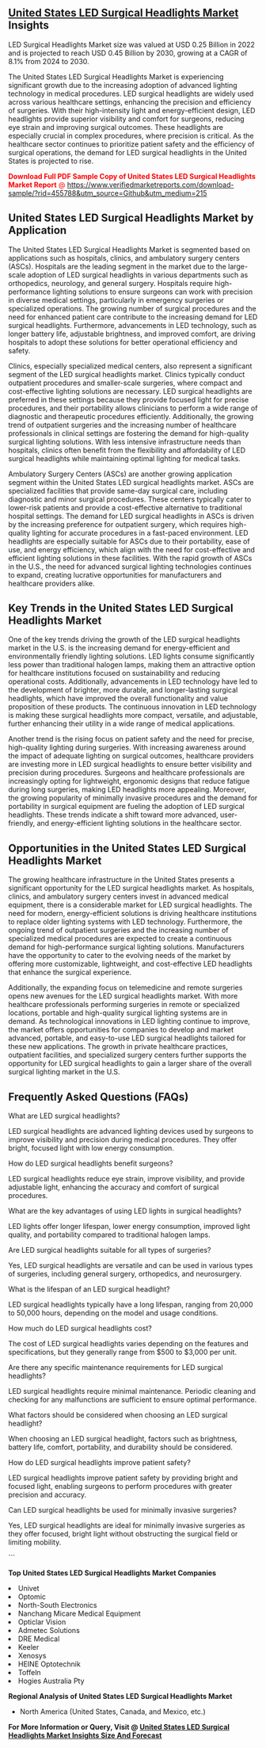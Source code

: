 <h2><a href="https://www.verifiedmarketreports.com/download-sample/?rid=455788&amp;utm_source=Github&amp;utm_medium=215" target="_blank">United States LED Surgical Headlights Market</a> Insights</h2><p>LED Surgical Headlights Market size was valued at USD 0.25 Billion in 2022 and is projected to reach USD 0.45 Billion by 2030, growing at a CAGR of 8.1% from 2024 to 2030.</p><p><p>The United States LED Surgical Headlights Market is experiencing significant growth due to the increasing adoption of advanced lighting technology in medical procedures. LED surgical headlights are widely used across various healthcare settings, enhancing the precision and efficiency of surgeries. With their high-intensity light and energy-efficient design, LED headlights provide superior visibility and comfort for surgeons, reducing eye strain and improving surgical outcomes. These headlights are especially crucial in complex procedures, where precision is critical. As the healthcare sector continues to prioritize patient safety and the efficiency of surgical operations, the demand for LED surgical headlights in the United States is projected to rise. </p><p><p><span class=""><span style="color: #ff0000;"><strong>Download Full PDF Sample Copy of United States LED Surgical Headlights Market Report</strong> @ </span><a href="https://www.verifiedmarketreports.com/download-sample/?rid=455788&amp;utm_source=Github&amp;utm_medium=215" target="_blank">https://www.verifiedmarketreports.com/download-sample/?rid=455788&amp;utm_source=Github&amp;utm_medium=215</a></span></p></p><h2>United States LED Surgical Headlights Market by Application</h2><p>The United States LED Surgical Headlights Market is segmented based on applications such as hospitals, clinics, and ambulatory surgery centers (ASCs). Hospitals are the leading segment in the market due to the large-scale adoption of LED surgical headlights in various departments such as orthopedics, neurology, and general surgery. Hospitals require high-performance lighting solutions to ensure surgeons can work with precision in diverse medical settings, particularly in emergency surgeries or specialized operations. The growing number of surgical procedures and the need for enhanced patient care contribute to the increasing demand for LED surgical headlights. Furthermore, advancements in LED technology, such as longer battery life, adjustable brightness, and improved comfort, are driving hospitals to adopt these solutions for better operational efficiency and safety. <p>Clinics, especially specialized medical centers, also represent a significant segment of the LED surgical headlights market. Clinics typically conduct outpatient procedures and smaller-scale surgeries, where compact and cost-effective lighting solutions are necessary. LED surgical headlights are preferred in these settings because they provide focused light for precise procedures, and their portability allows clinicians to perform a wide range of diagnostic and therapeutic procedures efficiently. Additionally, the growing trend of outpatient surgeries and the increasing number of healthcare professionals in clinical settings are fostering the demand for high-quality surgical lighting solutions. With less intensive infrastructure needs than hospitals, clinics often benefit from the flexibility and affordability of LED surgical headlights while maintaining optimal lighting for medical tasks. </p><p>Ambulatory Surgery Centers (ASCs) are another growing application segment within the United States LED surgical headlights market. ASCs are specialized facilities that provide same-day surgical care, including diagnostic and minor surgical procedures. These centers typically cater to lower-risk patients and provide a cost-effective alternative to traditional hospital settings. The demand for LED surgical headlights in ASCs is driven by the increasing preference for outpatient surgery, which requires high-quality lighting for accurate procedures in a fast-paced environment. LED headlights are especially suitable for ASCs due to their portability, ease of use, and energy efficiency, which align with the need for cost-effective and efficient lighting solutions in these facilities. With the rapid growth of ASCs in the U.S., the need for advanced surgical lighting technologies continues to expand, creating lucrative opportunities for manufacturers and healthcare providers alike. </p><h2>Key Trends in the United States LED Surgical Headlights Market</h2><p>One of the key trends driving the growth of the LED surgical headlights market in the U.S. is the increasing demand for energy-efficient and environmentally friendly lighting solutions. LED lights consume significantly less power than traditional halogen lamps, making them an attractive option for healthcare institutions focused on sustainability and reducing operational costs. Additionally, advancements in LED technology have led to the development of brighter, more durable, and longer-lasting surgical headlights, which have improved the overall functionality and value proposition of these products. The continuous innovation in LED technology is making these surgical headlights more compact, versatile, and adjustable, further enhancing their utility in a wide range of medical applications. </p><p>Another trend is the rising focus on patient safety and the need for precise, high-quality lighting during surgeries. With increasing awareness around the impact of adequate lighting on surgical outcomes, healthcare providers are investing more in LED surgical headlights to ensure better visibility and precision during procedures. Surgeons and healthcare professionals are increasingly opting for lightweight, ergonomic designs that reduce fatigue during long surgeries, making LED headlights more appealing. Moreover, the growing popularity of minimally invasive procedures and the demand for portability in surgical equipment are fueling the adoption of LED surgical headlights. These trends indicate a shift toward more advanced, user-friendly, and energy-efficient lighting solutions in the healthcare sector. </p><h2>Opportunities in the United States LED Surgical Headlights Market</h2><p>The growing healthcare infrastructure in the United States presents a significant opportunity for the LED surgical headlights market. As hospitals, clinics, and ambulatory surgery centers invest in advanced medical equipment, there is a considerable market for LED surgical headlights. The need for modern, energy-efficient solutions is driving healthcare institutions to replace older lighting systems with LED technology. Furthermore, the ongoing trend of outpatient surgeries and the increasing number of specialized medical procedures are expected to create a continuous demand for high-performance surgical lighting solutions. Manufacturers have the opportunity to cater to the evolving needs of the market by offering more customizable, lightweight, and cost-effective LED headlights that enhance the surgical experience. </p><p>Additionally, the expanding focus on telemedicine and remote surgeries opens new avenues for the LED surgical headlights market. With more healthcare professionals performing surgeries in remote or specialized locations, portable and high-quality surgical lighting systems are in demand. As technological innovations in LED lighting continue to improve, the market offers opportunities for companies to develop and market advanced, portable, and easy-to-use LED surgical headlights tailored for these new applications. The growth in private healthcare practices, outpatient facilities, and specialized surgery centers further supports the opportunity for LED surgical headlights to gain a larger share of the overall surgical lighting market in the U.S. </p><h2>Frequently Asked Questions (FAQs)</h2><p>What are LED surgical headlights?</p><p>LED surgical headlights are advanced lighting devices used by surgeons to improve visibility and precision during medical procedures. They offer bright, focused light with low energy consumption.</p><p>How do LED surgical headlights benefit surgeons?</p><p>LED surgical headlights reduce eye strain, improve visibility, and provide adjustable light, enhancing the accuracy and comfort of surgical procedures.</p><p>What are the key advantages of using LED lights in surgical headlights?</p><p>LED lights offer longer lifespan, lower energy consumption, improved light quality, and portability compared to traditional halogen lamps.</p><p>Are LED surgical headlights suitable for all types of surgeries?</p><p>Yes, LED surgical headlights are versatile and can be used in various types of surgeries, including general surgery, orthopedics, and neurosurgery.</p><p>What is the lifespan of an LED surgical headlight?</p><p>LED surgical headlights typically have a long lifespan, ranging from 20,000 to 50,000 hours, depending on the model and usage conditions.</p><p>How much do LED surgical headlights cost?</p><p>The cost of LED surgical headlights varies depending on the features and specifications, but they generally range from $500 to $3,000 per unit.</p><p>Are there any specific maintenance requirements for LED surgical headlights?</p><p>LED surgical headlights require minimal maintenance. Periodic cleaning and checking for any malfunctions are sufficient to ensure optimal performance.</p><p>What factors should be considered when choosing an LED surgical headlight?</p><p>When choosing an LED surgical headlight, factors such as brightness, battery life, comfort, portability, and durability should be considered.</p><p>How do LED surgical headlights improve patient safety?</p><p>LED surgical headlights improve patient safety by providing bright and focused light, enabling surgeons to perform procedures with greater precision and accuracy.</p><p>Can LED surgical headlights be used for minimally invasive surgeries?</p><p>Yes, LED surgical headlights are ideal for minimally invasive surgeries as they offer focused, bright light without obstructing the surgical field or limiting mobility.</p>```</p><p><strong>Top United States LED Surgical Headlights Market Companies</strong></p><div data-test-id=""><p><li>Univet</li><li> Optomic</li><li> North-South Electronics</li><li> Nanchang Micare Medical Equipment</li><li> Opticlar Vision</li><li> Admetec Solutions</li><li> DRE Medical</li><li> Keeler</li><li> Xenosys</li><li> HEINE Optotechnik</li><li> Toffeln</li><li> Hogies Australia Pty</li></p><div><strong>Regional Analysis of&nbsp;United States LED Surgical Headlights Market</strong></div><ul><li dir="ltr"><p dir="ltr">North America&nbsp;(United States, Canada, and Mexico, etc.)</p></li></ul><p><strong>For More Information or Query, Visit @&nbsp;</strong><strong><a href="https://www.verifiedmarketreports.com/product/led-surgical-headlights-market/?utm_source=Github&amp;utm_medium=215" target="_blank">United States LED Surgical Headlights Market Insights Size And Forecast</a></strong></p></div>
